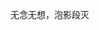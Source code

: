 无念无想，泡影段灭

<!---
naughtyjinglecat/naughtyjinglecat is a ✨ special ✨ repository because its `README.md` (this file) appears on your GitHub profile.
You can click the Preview link to take a look at your changes.
--->
